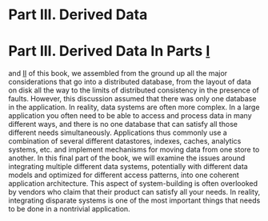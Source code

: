 # Part III. Derived Data

# Part III. Derived Data In Parts [I](part01.html#part_foundations)
and [II](part02.html#part_distributed_data)
of this book, we assembled from the ground up all the major considerations that go into a
distributed database, from the layout of data on disk all the way to the limits of distributed
consistency in the presence of faults. However, this discussion assumed that there was only one
database in the application. In reality, data systems are often more complex. In a large application you often need to be able to
access and process data in many different ways, and there is no one database that can satisfy all
those different needs simultaneously. Applications thus commonly use a combination of several
different datastores, indexes, caches, analytics systems, etc. and implement mechanisms for moving
data from one store to another. 
In this final part of the book, we will examine the issues around integrating multiple
different data systems, potentially with different data models and optimized for different access
patterns, into one coherent application architecture. This aspect of system-building is often
overlooked by vendors who claim that their product can satisfy all your needs. In reality,
integrating disparate systems is one of the most important things that needs to be done in a
nontrivial application.